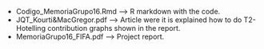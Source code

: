 - Codigo_MemoriaGrupo16.Rmd --> R markdown with the code.
- JQT_Kourti&MacGregor.pdf --> Article were it is explained how to do T2-Hotelling contribution graphs shown in the report.
- MemoriaGrupo16_FIFA.pdf --> Project report.

